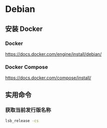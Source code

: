 # Debian

## 安装 Docker

### Docker

https://docs.docker.com/engine/install/debian/

### Docker Compose

https://docs.docker.com/compose/install/

## 实用命令

### 获取当前发行版名称

```bash
lsb_release -cs
```